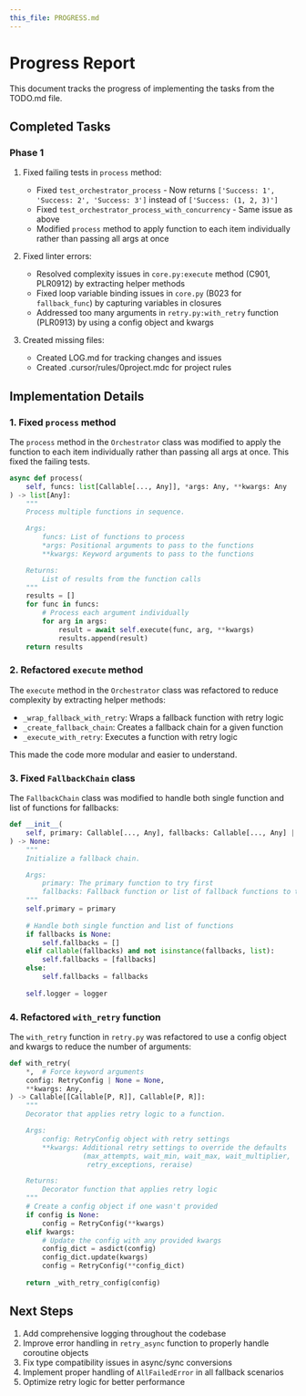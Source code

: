 ```yaml
---
this_file: PROGRESS.md
---
```


# Progress Report

This document tracks the progress of implementing the tasks from the TODO.md file.

## Completed Tasks

### Phase 1

1. Fixed failing tests in `process` method:
   - Fixed `test_orchestrator_process` - Now returns `['Success: 1', 'Success: 2', 'Success: 3']` instead of `['Success: (1, 2, 3)']`
   - Fixed `test_orchestrator_process_with_concurrency` - Same issue as above
   - Modified `process` method to apply function to each item individually rather than passing all args at once

2. Fixed linter errors:
   - Resolved complexity issues in `core.py:execute` method (C901, PLR0912) by extracting helper methods
   - Fixed loop variable binding issues in `core.py` (B023 for `fallback_func`) by capturing variables in closures
   - Addressed too many arguments in `retry.py:with_retry` function (PLR0913) by using a config object and kwargs

3. Created missing files:
   - Created LOG.md for tracking changes and issues
   - Created .cursor/rules/0project.mdc for project rules

## Implementation Details

### 1. Fixed `process` method

The `process` method in the `Orchestrator` class was modified to apply the function to each item individually rather than passing all args at once. This fixed the failing tests.

```python
async def process(
    self, funcs: list[Callable[..., Any]], *args: Any, **kwargs: Any
) -> list[Any]:
    """
    Process multiple functions in sequence.

    Args:
        funcs: List of functions to process
        *args: Positional arguments to pass to the functions
        **kwargs: Keyword arguments to pass to the functions

    Returns:
        List of results from the function calls
    """
    results = []
    for func in funcs:
        # Process each argument individually
        for arg in args:
            result = await self.execute(func, arg, **kwargs)
            results.append(result)
    return results
```

### 2. Refactored `execute` method

The `execute` method in the `Orchestrator` class was refactored to reduce complexity by extracting helper methods:

- `_wrap_fallback_with_retry`: Wraps a fallback function with retry logic
- `_create_fallback_chain`: Creates a fallback chain for a given function
- `_execute_with_retry`: Executes a function with retry logic

This made the code more modular and easier to understand.

### 3. Fixed `FallbackChain` class

The `FallbackChain` class was modified to handle both single function and list of functions for fallbacks:

```python
def __init__(
    self, primary: Callable[..., Any], fallbacks: Callable[..., Any] | list[Callable[..., Any]] | None = None
) -> None:
    """
    Initialize a fallback chain.

    Args:
        primary: The primary function to try first
        fallbacks: Fallback function or list of fallback functions to try in sequence
    """
    self.primary = primary
    
    # Handle both single function and list of functions
    if fallbacks is None:
        self.fallbacks = []
    elif callable(fallbacks) and not isinstance(fallbacks, list):
        self.fallbacks = [fallbacks]
    else:
        self.fallbacks = fallbacks
        
    self.logger = logger
```

### 4. Refactored `with_retry` function

The `with_retry` function in `retry.py` was refactored to use a config object and kwargs to reduce the number of arguments:

```python
def with_retry(
    *,  # Force keyword arguments
    config: RetryConfig | None = None,
    **kwargs: Any,
) -> Callable[[Callable[P, R]], Callable[P, R]]:
    """
    Decorator that applies retry logic to a function.

    Args:
        config: RetryConfig object with retry settings
        **kwargs: Additional retry settings to override the defaults
                  (max_attempts, wait_min, wait_max, wait_multiplier, 
                   retry_exceptions, reraise)

    Returns:
        Decorator function that applies retry logic
    """
    # Create a config object if one wasn't provided
    if config is None:
        config = RetryConfig(**kwargs)
    elif kwargs:
        # Update the config with any provided kwargs
        config_dict = asdict(config)
        config_dict.update(kwargs)
        config = RetryConfig(**config_dict)
    
    return _with_retry_config(config)
```

## Next Steps

1. Add comprehensive logging throughout the codebase
2. Improve error handling in `retry_async` function to properly handle coroutine objects
3. Fix type compatibility issues in async/sync conversions
4. Implement proper handling of `AllFailedError` in all fallback scenarios
5. Optimize retry logic for better performance 
